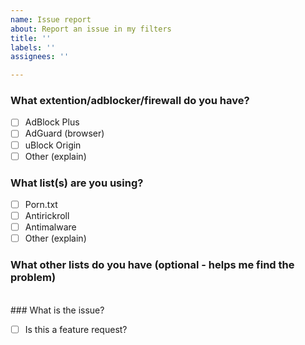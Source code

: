 ```yaml
---
name: Issue report
about: Report an issue in my filters
title: ''
labels: ''
assignees: ''

---
```

### What extention/adblocker/firewall do you have?
- [ ] AdBlock Plus
- [ ] AdGuard (browser)
- [ ] uBlock Origin 
- [ ] Other (explain)

### What list(s) are you using?
- [ ] Porn.txt
- [ ] Antirickroll
- [ ] Antimalware
- [ ] Other (explain)
### What other lists do you have (optional - helps me find the problem)
<br/>
### What is the issue?

- [ ] Is this a feature request?
